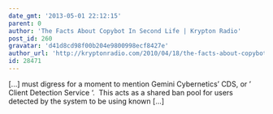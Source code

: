 ```yaml
---
date_gmt: '2013-05-01 22:12:15'
parent: 0
author: 'The Facts About Copybot In Second Life | Krypton Radio'
post_id: 260
gravatar: 'd41d8cd98f00b204e9800998ecf8427e'
author_url: 'http://kryptonradio.com/2010/04/18/the-facts-about-copybot/'
id: 28471
---
```


[...] must digress for a moment to mention Gemini Cybernetics&#8217; CDS, or &#8217; Client Detection Service &#8216;.  This acts as a shared ban pool for users detected by the system to be using known [...]